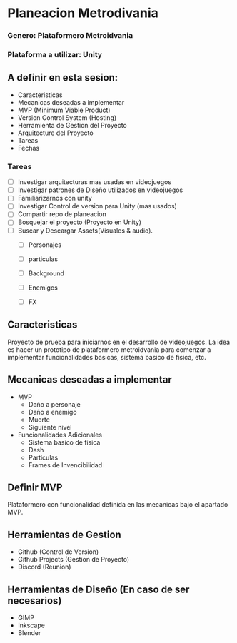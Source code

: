 # Planeacion Metrodivania

### Genero: Plataformero Metroidvania

### Plataforma a utilizar: Unity

## A definir en esta sesion:
- Caracteristicas
- Mecanicas deseadas a implementar
- MVP (Minimum Viable Product)
- Version Control System (Hosting)
- Herramienta de Gestion del Proyecto
- Arquitecture del Proyecto
- Tareas
- Fechas

### Tareas
- [ ] Investigar arquitecturas mas usadas en videojuegos
- [ ] Investigar patrones de Diseño utilizados en videojuegos
- [ ] Familiarizarnos con unity
- [ ] Investigar Control de version para Unity (mas usados)
- [ ] Compartir repo de planeacion
- [ ] Bosquejar el proyecto (Proyecto en Unity)
- [ ] Buscar y Descargar Assets(Visuales & audio).
  - [ ] Personajes
  - [ ] particulas
  - [ ] Background
  - [ ] Enemigos
  - [ ] FX


## Caracteristicas
Proyecto de prueba para iniciarnos en el desarrollo de videojuegos. La idea es hacer un prototipo de plataformero metroidvania para comenzar a implementar funcionalidades basicas, sistema basico de fisica, etc.

## Mecanicas deseadas a implementar
- MVP
  - Daño a personaje
  - Daño a enemigo
  - Muerte
  - Siguiente nivel
- Funcionalidades Adicionales
  - Sistema basico de fisica
  - Dash
  - Particulas
  - Frames de Invencibilidad

## Definir MVP
Plataformero con funcionalidad definida en las mecanicas bajo el apartado MVP.

## Herramientas de Gestion
- Github (Control de Version)
- Github Projects (Gestion de Proyecto)
- Discord (Reunion)

## Herramientas de Diseño (En caso de ser necesarios)
- GIMP
- Inkscape
- Blender